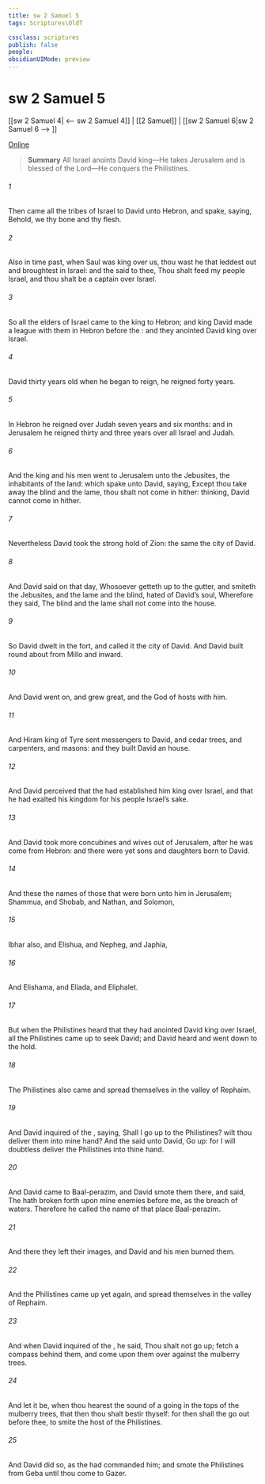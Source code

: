 ```yaml
---
title: sw 2 Samuel 5
tags: Scriptures\OldT

cssclass: scriptures
publish: false
people:
obsidianUIMode: preview
---
```


# sw 2 Samuel 5
[[sw 2 Samuel 4| <-- sw 2 Samuel 4]] | [[2 Samuel]] | [[sw 2 Samuel 6|sw 2 Samuel 6 --> ]]

[Online](https://churchofjesuschrist.org/study/scriptures/ot/2-sam/5?lang=eng)

> __Summary__
All Israel anoints David king—He takes Jerusalem and is blessed of the Lord—He conquers the Philistines.

###### 1 
Then came all the tribes of Israel to David unto Hebron, and spake, saying, Behold, we  thy bone and thy flesh.

###### 2 
Also in time past, when Saul was king over us, thou wast he that leddest out and broughtest in Israel: and the  said to thee, Thou shalt feed my people Israel, and thou shalt be a captain over Israel.

###### 3 
So all the elders of Israel came to the king to Hebron; and king David made a league with them in Hebron before the : and they anointed David king over Israel.

###### 4 
David  thirty years old when he began to reign,  he reigned forty years.

###### 5 
In Hebron he reigned over Judah seven years and six months: and in Jerusalem he reigned thirty and three years over all Israel and Judah.

###### 6 
And the king and his men went to Jerusalem unto the Jebusites, the inhabitants of the land: which spake unto David, saying, Except thou take away the blind and the lame, thou shalt not come in hither: thinking, David cannot come in hither.

###### 7 
Nevertheless David took the strong hold of Zion: the same  the city of David.

###### 8 
And David said on that day, Whosoever getteth up to the gutter, and smiteth the Jebusites, and the lame and the blind,  hated of David’s soul,  Wherefore they said, The blind and the lame shall not come into the house.

###### 9 
So David dwelt in the fort, and called it the city of David. And David built round about from Millo and inward.

###### 10 
And David went on, and grew great, and the  God of hosts  with him.

###### 11 
And Hiram king of Tyre sent messengers to David, and cedar trees, and carpenters, and masons: and they built David an house.

###### 12 
And David perceived that the  had established him king over Israel, and that he had exalted his kingdom for his people Israel’s sake.

###### 13 
And David took  more concubines and wives out of Jerusalem, after he was come from Hebron: and there were yet sons and daughters born to David.

###### 14 
And these  the names of those that were born unto him in Jerusalem; Shammua, and Shobab, and Nathan, and Solomon,

###### 15 
Ibhar also, and Elishua, and Nepheg, and Japhia,

###### 16 
And Elishama, and Eliada, and Eliphalet.

###### 17 
But when the Philistines heard that they had anointed David king over Israel, all the Philistines came up to seek David; and David heard  and went down to the hold.

###### 18 
The Philistines also came and spread themselves in the valley of Rephaim.

###### 19 
And David inquired of the , saying, Shall I go up to the Philistines? wilt thou deliver them into mine hand? And the  said unto David, Go up: for I will doubtless deliver the Philistines into thine hand.

###### 20 
And David came to Baal-perazim, and David smote them there, and said, The  hath broken forth upon mine enemies before me, as the breach of waters. Therefore he called the name of that place Baal-perazim.

###### 21 
And there they left their images, and David and his men burned them.

###### 22 
And the Philistines came up yet again, and spread themselves in the valley of Rephaim.

###### 23 
And when David inquired of the , he said, Thou shalt not go up;  fetch a compass behind them, and come upon them over against the mulberry trees.

###### 24 
And let it be, when thou hearest the sound of a going in the tops of the mulberry trees, that then thou shalt bestir thyself: for then shall the  go out before thee, to smite the host of the Philistines.

###### 25 
And David did so, as the  had commanded him; and smote the Philistines from Geba until thou come to Gazer.

